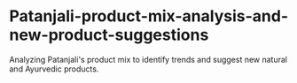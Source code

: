 # Patanjali-product-mix-analysis-and-new-product-suggestions
Analyzing Patanjali's product mix to identify trends and suggest new natural and Ayurvedic products.
